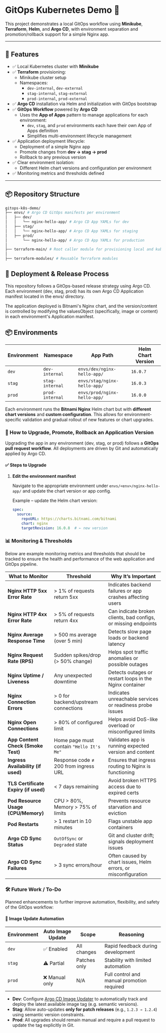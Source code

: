 # GitOps Kubernetes Demo 🚀

This project demonstrates a local GitOps workflow using **Minikube**, **Terraform**, **Helm**, and **Argo CD**, with environment separation and promotion/rollback support for a simple Nginx app.

---

## 🧪 Features

- ✅ Local Kubernetes cluster with **Minikube**
- ✅ **Terraform** provisioning:
  - Minikube cluster setup
  - Namespaces:
    - `dev-internal`, `dev-external`
    - `stag-internal`, `stag-external`
    - `prod-internal`, `prod-external`
- ✅ **Argo CD** installation via Helm and initialization with GitOps bootstrap
- ✅ **GitOps Workflow** powered by **Argo CD**
  - Uses the **App of Apps** pattern to manage applications for each environment:
    - `dev`, `stag`, and `prod` environments each have their own App of Apps definition
    - Simplifies multi-environment lifecycle management
- ✅ Application deployment lifecycle:
    - Deployment of a simple Nginx app
    - Promote changes from **dev → stag → prod**
    - Rollback to any previous version
- ✅ Clear environment isolation:
    - Different Helm chart versions and configuration per environment
- ✅ Monitoring metrics and thresholds defined

---

## 📦 Repository Structure

```sh
gitops-k8s-demo/
├── envs/ # Argo CD GitOps manifests per environment
│   ├── dev/
│   │   └── nginx-hello-app/ # Argo CD App YAMLs for dev
│   ├── stag/
│   │   └── nginx-hello-app/ # Argo CD App YAMLs for staging
│   ├── prod/
│       └── nginx-hello-app/ # Argo CD App YAMLs for production
│
├── terraform-main/ # Root caller module for provisioning local and kubernetes resources
│
├── terraform-modules/ # Reusable Terraform modules
```

## 🚀 Deployment & Release Process
This repository follows a GitOps-based release strategy using Argo CD. Each environment (dev, stag, prod) has its own Argo CD Application manifest located in the envs/ directory.

The application deployed is Bitnami's Nginx chart, and the version/content is controlled by modifying the valuesObject (specifically, image or content) in each environment's Application manifest.

## 📦 Environments
| Environment | Namespace      | App Path                          | Helm Chart Version |
|-------------|----------------|------------------------------------|---------------------|
| `dev`       | `dev-internal`   | `envs/dev/nginx-hello-app/`       | `16.0.7`            |
| `stag`      | `stag-internal`  | `envs/stag/nginx-hello-app/`      | `16.0.3`            |
| `prod`      | `prod-internal`  | `envs/prod/nginx-hello-app/`      | `16.0.0`            |


Each environment runs the **Bitnami Nginx** Helm chart but with **different chart versions** and **custom configuration**. This allows for environment-specific validation and gradual rollout of new features or chart upgrades.

### 🔼 How to Upgrade, Promote, Rollback an Application Version

Upgrading the app in any environment (dev, stag, or prod) follows a **GitOps pull request workflow**. All deployments are driven by Git and automatically applied by Argo CD.

#### ✅ Steps to Upgrade

1. **Edit the environment manifest**
   
   Navigate to the appropriate environment under `envs/<env>/nginx-hello-app/` and update the chart version or app config.

   Example – update the Helm chart version:

   ```yaml
   spec:
     source:
       repoURL: https://charts.bitnami.com/bitnami
       chart: nginx
       targetRevision: 16.0.8  # ← new version
   ```
### 📊 Monitoring & Thresholds

Below are example monitoring metrics and thresholds that should be tracked to ensure the health and performance of the web application and GitOps pipeline.

| **What to Monitor**                     | **Threshold**                         | **Why It’s Important**                                                   |
|----------------------------------------|---------------------------------------|---------------------------------------------------------------------------|
| **Nginx HTTP 5xx Error Rate**          | > 1% of requests return 5xx           | Indicates backend failures or app crashes affecting users                |
| **Nginx HTTP 4xx Error Rate**          | > 5% of requests return 4xx           | Can indicate broken clients, bad configs, or missing endpoints           |
| **Nginx Average Response Time**        | > 500 ms average (over 5 min)         | Detects slow page loads or backend latency                               |
| **Nginx Request Rate (RPS)**           | Sudden spikes/drop (> 50% change)     | Helps spot traffic anomalies or possible outages                         |
| **Nginx Uptime / Liveness**            | Any unexpected downtime               | Detects outages or restart loops in the Nginx container                  |
| **Nginx Connection Errors**            | > 0 for backend/upstream connections  | Indicates unreachable services or readiness probe issues                 |
| **Nginx Open Connections**             | > 80% of configured limit             | Helps avoid DoS-like overload or misconfigured limits                    |
| **App Content Check (Smoke Test)**     | Home page must contain `"Hello It's Me"` | Validates app is running expected version and content                |
| **Ingress Availability (if used)**     | Response code ≠ 200 from ingress URL  | Ensures that ingress routing to Nginx is functioning                     |
| **TLS Certificate Expiry (if used)**   | < 7 days remaining                    | Avoid broken HTTPS access due to expired certs                           |
| **Pod Resource Usage (CPU/Memory)**    | CPU > 80%, Memory > 75% of limits     | Prevents resource starvation and eviction                                |
| **Pod Restarts**                       | > 1 restart in 10 minutes             | Flags unstable app containers                                            |
| **Argo CD Sync Status**                | `OutOfSync` or `Degraded` state       | Git and cluster drift; signals deployment issues                         |
| **Argo CD Sync Failures**              | > 3 sync errors/hour                  | Often caused by chart issues, Helm errors, or misconfiguration  |   

### 🛠️ Future Work / To-Do

Planned enhancements to further improve automation, flexibility, and safety of the GitOps workflow:

#### 🔄 Image Update Automation

| Environment | Auto Image Update | Scope       | Reasoning                                  |
|-------------|-------------------|-------------|--------------------------------------------|
| `dev`       | ✅ Enabled         | All changes | Rapid feedback during development          |
| `stag`      | ⚠️ Partial         | Patches only | Stability with limited automation          |
| `prod`      | ❌ Manual only     | N/A         | Full control and manual promotion required |

- **Dev**: Configure [Argo CD Image Updater](https://argocd-image-updater.readthedocs.io/) to automatically track and deploy the latest available image tag (e.g. semantic versions).
- **Stag**: Allow auto-updates **only for patch releases** (e.g., `1.2.3 → 1.2.4`) using semantic version constraints.
- **Prod**: All upgrades should remain manual and require a pull request to update the tag explicitly in Git.